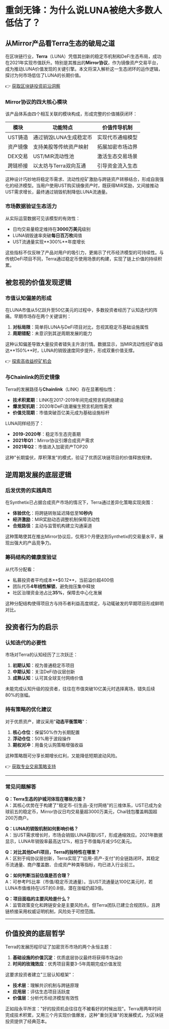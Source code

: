 # 重剑无锋：为什么说LUNA被绝大多数人低估了？

## 从Mirror产品看Terra生态的破局之道

在区块链行业，**Terra**（LUNA）凭借其创新的稳定币机制和DeFi生态布局，成功在2021年实现市值跃升。特别是其推出的**Mirror协议**，作为镜像资产交易平台，成为推动LUNA价值发现的关键引擎。本文将深入解析这一生态闭环的运作逻辑，探讨为何市场低估了LUNA的长期价值。

👉 [获取区块链投资前沿洞察](https://bit.ly/okx_welcome)

### Mirror协议的四大核心模块

该产品体系由四个相互关联的模块构成，形成完整的价值捕获闭环：

| 模块 | 功能特点 | 价值传导机制 |
|------|----------|--------------|
| UST铸造 | 通过销毁LUNA生成稳定币 | 实现代币通缩模型 |
| 资产镜像 | 支持美股等传统资产映射 | 拓展加密市场边界 |
| DEX交易 | UST/MIR流动性池 | 激活生态交易场景 |
| 跨链桥接 | 以太坊与Terra双向互通 | 引导资金流入生态 |

这种设计巧妙地将稳定币需求、流动性挖矿激励与跨链资产转移结合，形成自我强化的经济模型。当用户使用UST购买镜像资产时，既获得MIR奖励，又间接推动UST需求增长，最终通过销毁机制降低LUNA流通量。

### 市场数据验证生态活力

从实际运营数据可见该模型的有效性：
- 日均交易量稳定维持在**3000万美元**级别
- LUNA销毁速率突破**每日百万枚**阈值
- UST流通量实现**300%**年度增长

这些指标不仅反映了产品对用户的吸引力，更揭示了代币经济模型的可持续性。与传统DeFi项目不同，Terra通过稳定币使用场景的构建，实现了链上价值的持续积累。

## 被忽视的价值发现逻辑

### 市值认知偏差的形成

在LUNA市值从5亿跃升至50亿美元的过程中，多数投资者经历了认知迭代的阵痛。早期市场存在两个关键误判：
1. **对标局限**：简单将LUNA与DeFi项目对比，忽视其稳定币基础设施属性
2. **周期错配**：未意识到其逆周期发展的能力

这种认知偏差导致大量投资者错失主升浪行情。数据显示，当MIR流动性挖矿收益达**150%**时，LUNA的销毁速度同步提升，形成双重价值支撑。

👉 [探索高收益挖矿机会](https://bit.ly/okx_welcome)

### 与Chainlink的历史镜像

Terra的发展路径与**Chainlink**（LINK）存在显著相似性：
- **技术积累期**：LINK在2017-2019年间完成预言机网络建设
- **爆发契机期**：2020年DeFi浪潮催生预言机刚性需求
- **价值兑现期**：市值突破百亿美元成为基础设施标杆

LUNA同样经历了：
- **2019-2020年**：稳定币生态完善期
- **2021年Q1**：Mirror协议引爆合成资产需求
- **2021年Q2**：市值进入加密资产TOP20

这种"长期蛰伏，厚积薄发"的模式，验证了优质区块链项目的价值释放规律。

## 逆周期发展的底层逻辑

### 后发优势的实践典范

在Synthetix已占据合成资产市场的情况下，Terra通过差异化策略实现突围：
- **体验优化**：将跨链转账延迟降低至**10秒内**
- **经济激励**：MIR奖励动态调整机制保障流动性
- **合规路径**：主动与监管机构建立沟通渠道

这种策略使其在推出Mirror协议后，仅用3个月便达到Synthetix的交易量水平，展现出强大的产品竞争力。

### 筹码结构的健康度验证

从代币分配看：
- 私募投资者平均成本**$0.12**，当前溢价超400倍
- 团队代币**4年线性解锁**，避免抛压集中释放
- 社区治理资金池占比**35%**，保障去中心化发展

这种分配结构使得项目方与持币者利益高度绑定，与动辄破发的早期项目形成鲜明对比。

## 投资者行为的启示

### 认知迭代的必要性

市场对Terra的认知经历了三次跃迁：
1. **初期认知**：视为普通稳定币项目
2. **中期认知**：关注DeFi协议层创新
3. **成熟认知**：认可其全球支付网络价值

未能完成认知升级的投资者，往往在市值突破10亿美元时选择离场，错失后续80%的涨幅。

### 持有策略的优化建议

对于优质资产，建议采用"**动态平衡策略**"：
1. **核心仓位**：保留50%作为长期配置
2. **浮动仓位**：50%用于波段操作
3. **期权对冲**：用备兑认购策略增强收益

这种策略既可分享长期增长红利，又能降低短期波动风险。

👉 [获取专业交易策略支持](https://bit.ly/okx_welcome)

---

### 常见问题解答

**Q：Terra生态的护城河体现在哪些方面？**  
A：其核心优势在于构建了"稳定币-衍生品-支付网络"的三维体系，UST已成为全球前五的稳定币，Mirror协议日均交易量超3000万美元，Chai钱包覆盖韩国超200万商户。

**Q：LUNA的销毁机制如何影响价格？**  
A：当UST需求增长时，市场会销毁LUNA获取UST，形成通缩效应。2021年数据显示，LUNA年销毁率最高达12%，相当于市值每月减少5亿美元。

**Q：对比其他DeFi项目，Terra的独特性在哪里？**  
A：区别于纯协议层创新，Terra实现了"应用-资产-支付"的全链路闭环。其稳定币流通量、商户覆盖数、合成资产种类等指标，均已进入行业前三。

**Q：如何判断当前估值是否合理？**  
A：可参考PS比率（市值/稳定币流通量）。当UST流通量达100亿美元时，若LUNA市值维持在UST的0.8倍，潜在涨幅仍超3倍。

**Q：项目面临的主要风险是什么？**  
A：监管政策变化和跨链安全是主要风险点。但Terra团队已建立合规团队，且跨链桥接采用权威证明机制，风险处于可控范围。

---

## 价值投资的底层哲学

Terra的发展历程印证了加密货币市场的两个永恒主题：
1. **基础设施的价值沉淀**：优质底层协议最终将获得市场溢价
2. **时间的玫瑰效应**：优秀项目需要3-5年周期完成价值发现

这要求投资者建立"三层认知框架"：
- **技术层**：理解共识机制与跨链原理
- **应用层**：评估生态项目活跃度
- **价值层**：分析代币经济模型有效性

正如段永平所言："好的投资机会往往在不被看好的时候出现"。Terra用两年时间完成技术积累，又用三个月实现价值爆发，这种"重剑无锋"的发展模式，为区块链投资提供了经典范本。